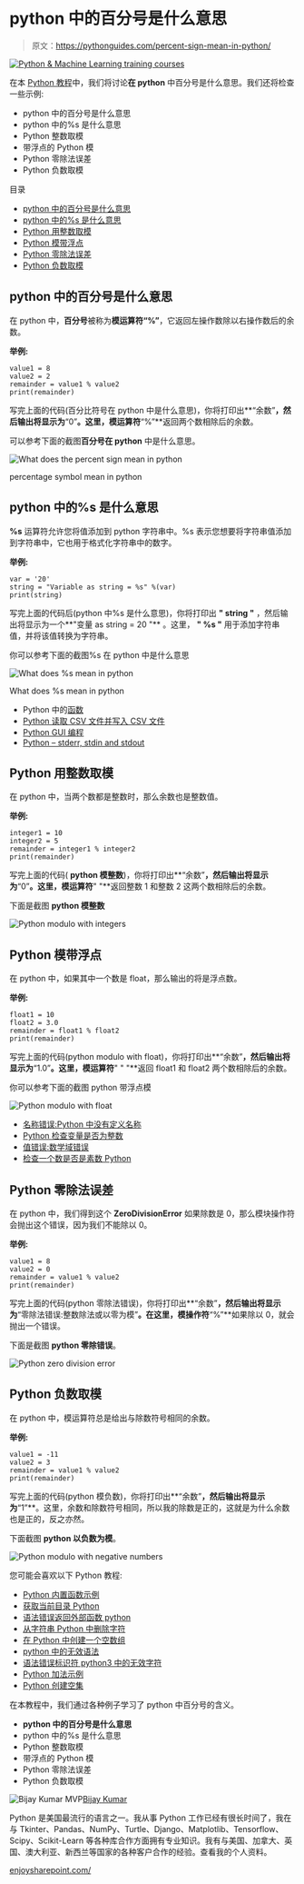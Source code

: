 # python 中的百分号是什么意思

> 原文：<https://pythonguides.com/percent-sign-mean-in-python/>

[![Python & Machine Learning training courses](img/49ec9c6da89a04c9f45bab643f8c765c.png)](https://sharepointsky.teachable.com/p/python-and-machine-learning-training-course)

在本 [Python 教程](https://pythonguides.com/python-download-and-installation/)中，我们将讨论**在 python** 中百分号是什么意思。我们还将检查一些示例:

*   python 中的百分号是什么意思
*   python 中的%s 是什么意思
*   Python 整数取模
*   带浮点的 Python 模
*   Python 零除法误差
*   Python 负数取模

目录

[](#)

*   [python 中的百分号是什么意思](#What_does_the_percent_sign_mean_in_python "What does the percent sign mean in python")
*   [python 中的%s 是什么意思](#What_does_s_mean_in_python "What does %s mean in python")
*   [Python 用整数取模](#Python_modulo_with_integers "Python modulo with integers")
*   [Python 模带浮点](#Python_modulo_with_float "Python modulo with float")
*   [Python 零除法误差](#Python_zero_division_error "Python zero division error")
*   [Python 负数取模](#Python_modulo_with_negative_numbers "Python modulo with negative numbers")

## python 中的百分号是什么意思

在 python 中，**百分号**被称为**模运算符“%”**，它返回左操作数除以右操作数后的余数。

**举例:**

```
value1 = 8
value2 = 2
remainder = value1 % value2
print(remainder)
```

写完上面的代码(百分比符号在 python 中是什么意思)，你将打印出**“余数”**，然后输出将显示为**“0”**。这里，模运算符**“%”**返回两个数相除后的余数。

可以参考下面的截图**百分号在 python** 中是什么意思。

![What does the percent sign mean in python](img/2b9426ec998d000fba11bbd7bd72e2bd.png "What does the percent sign mean in python")

percentage symbol mean in python

## python 中的%s 是什么意思

**%s** 运算符允许您将值添加到 python 字符串中。%s 表示您想要将字符串值添加到字符串中，它也用于格式化字符串中的数字。

**举例:**

```
var = '20'
string = "Variable as string = %s" %(var)
print(string)
```

写完上面的代码后(python 中%s 是什么意思)，你将打印出 **" string "** ，然后输出将显示为一个**"变量 as string = 20 "** 。这里， **" %s "** 用于添加字符串值，并将该值转换为字符串。

你可以参考下面的截图%s 在 python 中是什么意思

![What does %s mean in python](img/307a3b8942d9b984d0ed3188f85c2d0d.png "What does s mean in python")

What does %s mean in python

*   Python 中的[函数](https://pythonguides.com/function-in-python/)
*   [Python 读取 CSV 文件并写入 CSV 文件](https://pythonguides.com/python-read-csv-file/)
*   [Python GUI 编程](https://pythonguides.com/python-gui-programming/)
*   [Python – stderr, stdin and stdout](https://pythonguides.com/python-stderr-stdin-and-stdout/)

## Python 用整数取模

在 python 中，当两个数都是整数时，那么余数也是整数值。

**举例:**

```
integer1 = 10
integer2 = 5
remainder = integer1 % integer2
print(remainder)
```

写完上面的代码( **python 模整数**)，你将打印出**“余数”**，然后输出将显示为**“0”**。这里，模运算符**" "**返回整数 1 和整数 2 这两个数相除后的余数。

下面是截图 **python 模整数**

![Python modulo with integers](img/386e9e7b0b0abddd0cf94b757b2cda77.png "Python modulo with integers")

## Python 模带浮点

在 python 中，如果其中一个数是 float，那么输出的将是浮点数。

**举例:**

```
float1 = 10
float2 = 3.0
remainder = float1 % float2
print(remainder)
```

写完上面的代码(python modulo with float)，你将打印出**“余数”**，然后输出将显示为**“1.0”**。这里，模运算符**" " "**返回 float1 和 float2 两个数相除后的余数。

你可以参考下面的截图 python 带浮点模

![Python modulo with float](img/598436d54daf9af0f6427d2576fc9a7e.png "Python modulo with float")

*   [名称错误:Python 中没有定义名称](https://pythonguides.com/nameerror-name-is-not-defined/)
*   [Python 检查变量是否为整数](https://pythonguides.com/python-check-if-the-variable-is-an-integer/)
*   [值错误:数学域错误](https://pythonguides.com/valueerror-math-domain-error/)
*   [检查一个数是否是素数 Python](https://pythonguides.com/check-if-a-number-is-a-prime-python/)

## Python 零除法误差

在 python 中，我们得到这个 **ZeroDivisionError** 如果除数是 0，那么模块操作符会抛出这个错误，因为我们不能除以 0。

**举例:**

```
value1 = 8
value2 = 0
remainder = value1 % value2
print(remainder)
```

写完上面的代码(python 零除法错误)，你将打印出**“余数”**，然后输出将显示为**“零除法错误:整数除法或以零为模”**。在这里，模操作符**“%”**如果除以 0，就会抛出一个错误。

下面是截图 **python 零除错误**。

![Python zero division error](img/b39690798a91b642a32415b1550ddfbf.png "Python zero division error")

## Python 负数取模

在 python 中，模运算符总是给出与除数符号相同的余数。

**举例:**

```
value1 = -11
value2 = 3
remainder = value1 % value2
print(remainder)
```

写完上面的代码(python 模负数)，你将打印出**“余数”**，然后输出将显示为**“1”**。这里，余数和除数符号相同，所以我的除数是正的，这就是为什么余数也是正的，反之亦然。

下面截图 **python 以负数为模**。

![Python modulo with negative numbers](img/b2f4038f993e3076dc027de0815f0f0d.png "Python modulo with negative numbers")

您可能会喜欢以下 Python 教程:

*   [Python 内置函数示例](https://pythonguides.com/python-built-in-functions/)
*   [获取当前目录 Python](https://pythonguides.com/get-current-directory-python/)
*   [语法错误返回外部函数 python](https://pythonguides.com/syntaxerror-return-outside-function-python/)
*   [从字符串 Python 中删除字符](https://pythonguides.com/remove-character-from-string-python/)
*   [在 Python 中创建一个空数组](https://pythonguides.com/create-an-empty-array-in-python/)
*   [python 中的无效语法](https://pythonguides.com/invalid-syntax-in-python/)
*   [语法错误标识符 python3 中的无效字符](https://pythonguides.com/syntaxerror-invalid-character-in-identifier-python3/)
*   [Python 加法示例](https://pythonguides.com/python-addition/)
*   [Python 创建空集](https://pythonguides.com/python-create-empty-set/)

在本教程中，我们通过各种例子学习了 python 中百分号的含义。

*   **python 中的百分号是什么意思**
*   python 中的%s 是什么意思
*   Python 整数取模
*   带浮点的 Python 模
*   Python 零除法误差
*   Python 负数取模

![Bijay Kumar MVP](img/9cb1c9117bcc4bbbaba71db8d37d76ef.png "Bijay Kumar MVP")[Bijay Kumar](https://pythonguides.com/author/fewlines4biju/)

Python 是美国最流行的语言之一。我从事 Python 工作已经有很长时间了，我在与 Tkinter、Pandas、NumPy、Turtle、Django、Matplotlib、Tensorflow、Scipy、Scikit-Learn 等各种库合作方面拥有专业知识。我有与美国、加拿大、英国、澳大利亚、新西兰等国家的各种客户合作的经验。查看我的个人资料。

[enjoysharepoint.com/](https://enjoysharepoint.com/)[](https://www.facebook.com/fewlines4biju "Facebook")[](https://www.linkedin.com/in/fewlines4biju/ "Linkedin")[](https://twitter.com/fewlines4biju "Twitter")